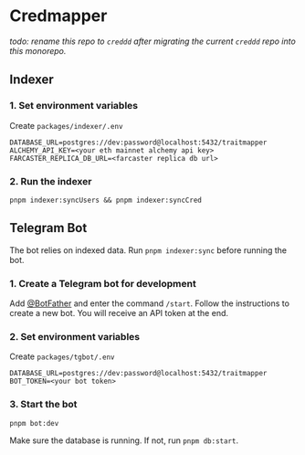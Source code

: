 # Credmapper

_todo: rename this repo to `creddd` after migrating the current `creddd` repo into this monorepo._

## Indexer

### 1. Set environment variables

Create `packages/indexer/.env`

```
DATABASE_URL=postgres://dev:password@localhost:5432/traitmapper
ALCHEMY_API_KEY=<your eth mainnet alchemy api key>
FARCASTER_REPLICA_DB_URL=<farcaster replica db url>
```

### 2. Run the indexer

```
pnpm indexer:syncUsers && pnpm indexer:syncCred
```

## Telegram Bot

The bot relies on indexed data. Run `pnpm indexer:sync` before running the bot.

### 1. Create a Telegram bot for development

Add [@BotFather](https://t.me/BotFather) and enter the command `/start`. Follow the instructions to create a new bot. You will receive an API token at the end.

### 2. Set environment variables

Create `packages/tgbot/.env`

```
DATABASE_URL=postgres://dev:password@localhost:5432/traitmapper
BOT_TOKEN=<your bot token>
```

### 3. Start the bot

```
pnpm bot:dev
```

Make sure the database is running. If not, run `pnpm db:start`.
